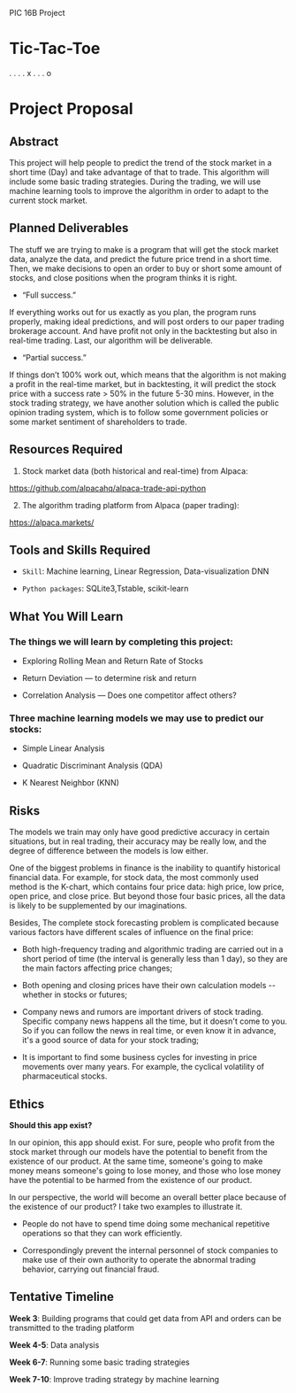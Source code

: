 PIC 16B Project

# Tic-Tac-Toe
. . .
. x .
. . o


# Project Proposal

## Abstract

This project will help people to predict the trend of the stock market in a short time (Day) and take advantage of that to trade. This algorithm will include some basic trading strategies. During the trading, we will use machine learning tools to improve the algorithm in order to adapt to the current stock market.

## Planned Deliverables

The stuff we are trying to make is a program that will get the stock market data, analyze the data, and predict the future price trend in a short time. Then, we make decisions to open an order to buy or short some amount of stocks, and close positions when the program thinks it is right.

* “Full success.” 

If everything works out for us exactly as you plan, the program runs properly, making ideal predictions, and will post orders to our paper trading brokerage account. And have profit not only in the backtesting but also in real-time trading. Last, our algorithm will be deliverable.

* “Partial success.” 

If things don’t 100% work out, which means that the algorithm is not making a profit in the real-time market, but in backtesting, it will predict the stock price with a success rate > 50% in the future 5-30 mins. However, in the stock trading strategy, we have another solution which is called the public opinion trading system, which is to follow some government policies or some market sentiment of shareholders to trade.

## Resources Required

1. Stock market data (both historical and real-time) from Alpaca:

https://github.com/alpacahq/alpaca-trade-api-python

2. The algorithm trading platform from Alpaca (paper trading):

https://alpaca.markets/

## Tools and Skills Required

* `Skill`: Machine learning, Linear Regression, Data-visualization DNN

* `Python packages`: SQLite3,Tstable, scikit-learn


## What You Will Learn

### The things we will learn by completing this project:

* Exploring Rolling Mean and Return Rate of Stocks
 
* Return Deviation — to determine risk and return
 
* Correlation Analysis — Does one competitor affect others?
 
### Three machine learning models we may use to predict our stocks:

* Simple Linear Analysis

* Quadratic Discriminant Analysis (QDA)

* K Nearest Neighbor (KNN)

## Risks

The models we train may only have good predictive accuracy in certain situations, but in real trading, their accuracy may be really low, and the degree of difference between the models is low either.
 
One of the biggest problems in finance is the inability to quantify historical financial data. For example, for stock data, the most commonly used method is the K-chart, which contains four price data: high price, low price, open price, and close price. But beyond those four basic prices, all the data is likely to be supplemented by our imaginations.
 
Besides, The complete stock forecasting problem is complicated because various factors have different scales of influence on the final price:
 
* Both high-frequency trading and algorithmic trading are carried out in a short period of time (the interval is generally less than 1 day), so they are the main factors affecting price changes;

* Both opening and closing prices have their own calculation models -- whether in stocks or futures;

* Company news and rumors are important drivers of stock trading. Specific company news happens all the time, but it doesn't come to you. So if you can follow the news in real time, or even know it in advance, it's a good source of data for your stock trading;

* It is important to find some business cycles for investing in price movements over many years. For example, the cyclical volatility of pharmaceutical stocks.

## Ethics
 
**Should this app exist?**
 
In our opinion, this app should exist. For sure, people who profit from the stock market through our models have the potential to benefit from the existence of our product. At the same time, someone's going to make money means someone's going to lose money, and those who lose money have the potential to be harmed from the existence of our product.

In our perspective, the world will become an overall better place because of the existence of our product? I take two examples to illustrate it.

* People do not have to spend time doing some mechanical repetitive operations so that they can work efficiently.
 
* Correspondingly prevent the internal personnel of stock companies to make use of their own authority to operate the abnormal trading behavior, carrying out financial fraud.

## Tentative Timeline

**Week 3**: Building programs that could get data from API and orders can be transmitted to the trading platform

**Week 4-5**: Data analysis 

**Week 6-7**: Running some basic trading strategies

**Week 7-10**: Improve trading strategy by machine learning
